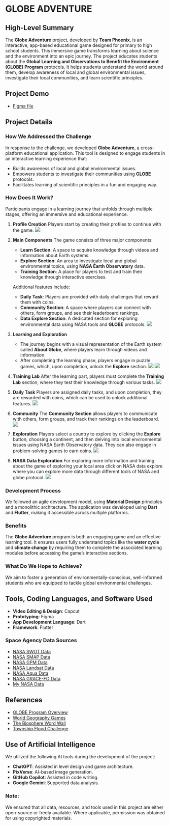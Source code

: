 # GLOBE ADVENTURE

## High-Level Summary
The **Globe Adventure** project, developed by **Team Phoenix**, is an interactive, app-based educational game designed for primary to high school students. This immersive game transforms learning about science and the environment into an epic journey. The project educates students about the **Global Learning and Observations to Benefit the Environment (GLOBE) Program** protocols. It helps students understand the world around them, develop awareness of local and global environmental issues, investigate their local communities, and learn scientific principles.

## Project Demo
- [Figma file](https://www.figma.com/proto/6ZvOhlnZA3YxsIcCJS3HYE/GLOBE-ADVENTURE)

## Project Details

### How We Addressed the Challenge
In response to the challenge, we developed **Globe Adventure**, a cross-platform educational application. This tool is designed to engage students in an interactive learning experience that:
- Builds awareness of local and global environmental issues.
- Empowers students to investigate their communities using **GLOBE** protocols.
- Facilitates learning of scientific principles in a fun and engaging way.

### How Does It Work?
Participants engage in a learning journey that unfolds through multiple stages, offering an immersive and educational experience.

1. **Profile Creation**
   Players start by creating their profiles to continue with the game.
   ![](https://drive.google.com/uc?export=view&id=1lIzLiDritcwW1SMtWA0BRmSuWVEvaZfQ)

2. **Main Components**
   The game consists of three major components:
   - **Learn Section**: A space to acquire knowledge through videos and information about Earth systems.
   - **Explore Section**: An area to investigate local and global environmental topics, using **NASA Earth Observatory** data.
   - **Training Section**: A place for players to test and train their knowledge through interactive exercises.

   Additional features include:
   - **Daily Task**: Players are provided with daily challenges that reward them with coins.
   - **Community Section**: A space where players can connect with others, form groups, and see their leaderboard rankings.
   - **Data Explore Section**: A dedicated section for exploring environmental data using NASA tools and **GLOBE** protocols.
     ![](https://drive.google.com/uc?export=view&id=17hhVW_b0b2by56q56WoIjGz8iF-B6QMv)
   
3. **Learning and Exploration**
   - The journey begins with a visual representation of the Earth system called **About Globe**, where players learn through videos and information.
   - After completing the learning phase, players engage in puzzle games, which, upon completion, unlock the **Explore** section.
     ![](https://drive.google.com/uc?export=view&id=1jIO-Zd-UsmJMiVQn5ohp-FMn4UB70EZU)
     ![](https://drive.google.com/uc?export=view&id=1vPd05ldP8nPbgLn6hfF7Jm1pjL6sATZW)
   
4. **Training Lab**
   After the learning part, players must complete the **Training Lab** section, where they test their knowledge through various tasks.
   ![](https://drive.google.com/uc?export=view&id=10JCDguWrmwXiRBHM4hHSJIcfqAjOi9ZA)

5. **Daily Task**
   Players are assigned daily tasks, and upon completion, they are rewarded with coins, which can be used to unlock additional features.
   ![](https://drive.google.com/uc?export=view&id=1DtqDpDbdMirg7Dit1tEHJPn86vgRuawA)

6. **Community**
   The **Community Section** allows players to communicate with others, form groups, and track their rankings on the leaderboard.
   ![](https://drive.google.com/uc?export=view&id=1GzU_5r7ibAU0vVaSyphD1phGD7qMlXJw)

7. **Exploration**
   Players select a country to explore by clicking the **Explore** button, choosing a continent, and then delving into local environmental issues using NASA Earth Observatory data. They can also engage in problem-solving games to earn coins.
   ![](https://drive.google.com/uc?export=view&id=1gJnDk05y6jfCkmAJm5VjXUOjQhskRyzV)

8. **NASA Data Exploration**
   For exploring more information and training about the game of exploring your local area click on NASA data explore where you can explore more data through different tools of NASA and globe protocol.
   ![](https://drive.google.com/uc?export=view&id=1BUy-Hkcxd8RN6ZQuLhCx1V25PYJsHZD_)

### Development Process
We followed an agile development model, using **Material Design** principles and a monolithic architecture. The application was developed using **Dart** and **Flutter**, making it accessible across multiple platforms.

### Benefits
The **Globe Adventure** program is both an engaging game and an effective learning tool. It ensures users fully understand topics like the **water cycle** and **climate change** by requiring them to complete the associated learning modules before accessing the game’s interactive sections.

### What Do We Hope to Achieve?
We aim to foster a generation of environmentally-conscious, well-informed students who are equipped to tackle global environmental challenges.

## Tools, Coding Languages, and Software Used
- **Video Editing & Design**: Capcut
- **Prototyping**: Figma
- **App Development Language**: Dart
- **Framework**: Flutter

### Space Agency Data Sources
- [NASA SWOT Data](https://swot.jpl.nasa.gov/)
- [NASA SMAP Data](https://smap.jpl.nasa.gov/data/)
- [NASA GPM Data](https://gpm.nasa.gov/data)
- [NASA Landsat Data](https://landsat.gsfc.nasa.gov/)
- [NASA Aqua Data](https://aqua.nasa.gov/)
- [NASA GRACE-FO Data](https://gracefo.jpl.nasa.gov/data/grace-fo-data/)
- [My NASA Data](https://mynasadata.larc.nasa.gov/)

## References
- [GLOBE Program Overview](https://www.youtube.com/watch?v=y9mbrAVRPSU&t=3s)
- [World Geography Games](https://world-geography-games.com/en/world_atmosphere.html)
- [The Biosphere Word Wall](https://wordwall.net/resource/52838217/ciencias/the-biosphere)
- [Township Flood Challenge](https://townshipfloodchallenge.niwa.co.nz/)

## Use of Artificial Intelligence
We utilized the following AI tools during the development of the project:
- **ChatGPT**: Assisted in level design and game architecture.
- **PixVerse**: AI-based image generation.
- **GitHub Copilot**: Assisted in code writing.
- **Google Gemini**: Supported data analysis.

### Note:
We ensured that all data, resources, and tools used in this project are either open-source or freely available. Where applicable, permission was obtained for using copyrighted materials.
